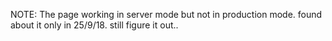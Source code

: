 NOTE: The page working in server mode but not in production mode. found about it only in 25/9/18. still figure it out..
